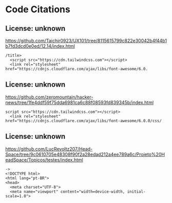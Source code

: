 # Code Citations

## License: unknown
https://github.com/Taichir0923/UX101/tree/8115615799c822e30042b4f44b1b7fd3dcd0e0ed/12.14/index.html

```
/title>
  <script src="https://cdn.tailwindcss.com"></script>
  <link rel="stylesheet" href="https://cdnjs.cloudflare.com/ajax/libs/font-awesome/6.0.
```


## License: unknown
https://github.com/zeromountain/hacker-news/tree/1fe4ddf59f75dda6981ca6c88f08593fd839345b/index.html

```
script src="https://cdn.tailwindcss.com"></script>
  <link rel="stylesheet" href="https://cdnjs.cloudflare.com/ajax/libs/font-awesome/6.0.0/css/
```


## License: unknown
https://github.com/LucRevoltz207/Head-Space/tree/9c0610705e48308f90f2a28edad212a4ee789a6c/Projeto%20HeadSpace/Topicos/testes/index.html

```
->
<!DOCTYPE html>
<html lang="pt-BR">
<head>
  <meta charset="UTF-8">
  <meta name="viewport" content="width=device-width, initial-scale=1.0">
```

